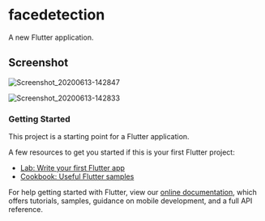 # facedetection

A new Flutter application.

## Screenshot
![Screenshot_20200613-142847](https://user-images.githubusercontent.com/55546741/84565525-5ff05e80-ad87-11ea-9ca4-cbec48840b62.png)

![Screenshot_20200613-142833](https://user-images.githubusercontent.com/55546741/84565567-a1810980-ad87-11ea-9e88-b0e76bee25d7.png)


### Getting Started

This project is a starting point for a Flutter application.

A few resources to get you started if this is your first Flutter project:

- [Lab: Write your first Flutter app](https://flutter.dev/docs/get-started/codelab)
- [Cookbook: Useful Flutter samples](https://flutter.dev/docs/cookbook)

For help getting started with Flutter, view our
[online documentation](https://flutter.dev/docs), which offers tutorials,
samples, guidance on mobile development, and a full API reference.
